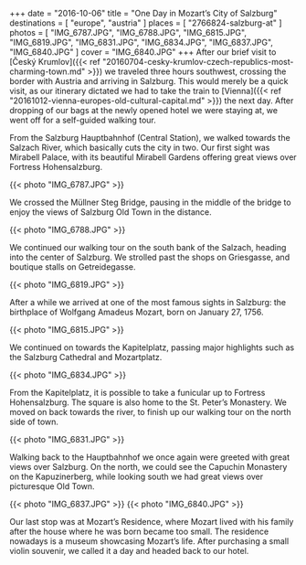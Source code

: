 +++
date    = "2016-10-06"
title   = "One Day in Mozart’s City of Salzburg"
destinations = [ "europe", "austria" ]
places  = [ "2766824-salzburg-at" ]
photos  = [
  "IMG_6787.JPG", "IMG_6788.JPG", "IMG_6815.JPG", "IMG_6819.JPG", "IMG_6831.JPG",
  "IMG_6834.JPG", "IMG_6837.JPG", "IMG_6840.JPG"
]
cover = "IMG_6840.JPG"
+++
After our brief visit to [Český Krumlov]({{< ref "20160704-cesky-krumlov-czech-republics-most-charming-town.md" >}}) we traveled three hours southwest, crossing the border with Austria and arriving in Salzburg. This would merely be a quick visit, as our itinerary dictated we had to take the train to [Vienna]({{< ref "20161012-vienna-europes-old-cultural-capital.md" >}}) the next day. After dropping of our bags at the newly opened hotel we were staying at, we went off for a self-guided walking tour.
<!--more-->

From the Salzburg Hauptbahnhof (Central Station), we walked towards the Salzach River, which basically cuts the city in two. Our first sight was Mirabell Palace, with its beautiful Mirabell Gardens offering great views over Fortress Hohensalzburg.

{{< photo "IMG_6787.JPG" >}}

We crossed the Müllner Steg Bridge, pausing in the middle of the bridge to enjoy the views of Salzburg Old Town in the distance.

{{< photo "IMG_6788.JPG" >}}

We continued our walking tour on the south bank of the Salzach, heading into the center of Salzburg. We strolled past the shops on Griesgasse, and boutique stalls on Getreidegasse.

{{< photo "IMG_6819.JPG" >}}

After a while we arrived at one of the most famous sights in Salzburg: the birthplace of Wolfgang Amadeus Mozart, born on January 27, 1756.

{{< photo "IMG_6815.JPG" >}}

We continued on towards the Kapitelplatz, passing major highlights such as the Salzburg Cathedral and Mozartplatz.

{{< photo "IMG_6834.JPG" >}}

From the Kapitelplatz, it is possible to take a funicular up to Fortress Hohensalzburg. The square is also home to the St. Peter’s Monastery. We moved on back towards the river, to finish up our walking tour on the north side of town.

{{< photo "IMG_6831.JPG" >}}

Walking back to the Hauptbahnhof we once again were greeted with great views over Salzburg. On the north, we could see the Capuchin Monastery on the Kapuzinerberg, while looking south we had great views over picturesque Old Town.

{{< photo "IMG_6837.JPG" >}}
{{< photo "IMG_6840.JPG" >}}

Our last stop was at Mozart’s Residence, where Mozart lived with his family after the house where he was born became too small. The residence nowadays is a museum showcasing Mozart’s life. After purchasing a small violin souvenir, we called it a day and headed back to our hotel.